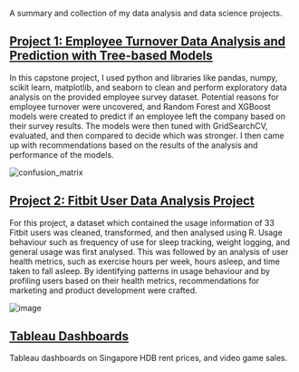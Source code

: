 A summary and collection of my data analysis and data science projects.

## [Project 1: Employee Turnover Data Analysis and Prediction with Tree-based Models](https://github.com/Montichiari/Employee-Turnover-Data-Analysis-and-Prediction-Model-Project)
In this capstone project, I used python and libraries like pandas, numpy, scikit learn, matplotlib, and seaborn to clean and perform exploratory data analysis on the provided employee survey dataset. Potential reasons for employee turnover were uncovered, and Random Forest and XGBoost models were created to predict if an employee left the company based on their survey results. The models were then tuned with GridSearchCV, evaluated, and then compared to decide which was stronger. I then came up with recommendations based on the results of the analysis and performance of the models.

![confusion_matrix](https://github.com/Montichiari/Employee-Turnover-Data-Analysis-and-Prediction-Model-Project/assets/124030799/3d6f1295-bc1e-4039-ac12-3caa298709f4)


## [Project 2: Fitbit User Data Analysis Project](https://github.com/Montichiari/Fitbit-User-Data-Analysis-Project)
For this project, a dataset which contained the usage information of 33 Fitbit users was cleaned, transformed, and then analysed using R. Usage behaviour such as frequency of use for sleep tracking, weight logging, and general usage was first analysed. This was followed by an analysis of user health metrics, such as exercise hours per week, hours asleep, and time taken to fall asleep. By identifying patterns in usage behaviour and by profiling users based on their health metrics, recommendations for marketing and product development were crafted.


![image](https://github.com/Montichiari/Bellabeat-Data-Analysis-Project/assets/124030799/d5bae588-4553-4314-aff9-763d33c09da3)

## [Tableau Dashboards](https://public.tableau.com/app/profile/montichiari)
Tableau dashboards on Singapore HDB rent prices, and video game sales.


